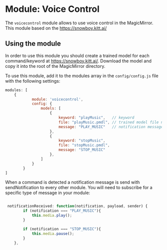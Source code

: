 # Module: Voice Control 
The `voicecontrol` module allows to use voice control in the MagicMirror.
This module based on the https://snowboy.kitt.ai/

## Using the module

In order to use this module you should create a trained model for each command/keyword at https://snowboy.kitt.ai/. 
Download the model and copy it into the root of the MagicMirror directory.


To use this module, add it to the modules array in the `config/config.js` file with the following settings:
````javascript
modules: [
	{
			module: 'voicecontrol',
			config: {
				models: [
					{
						keyword: "playMusic",   // keyword 
						file: "playMusic.pmdl", // trained model file name
						message: "PLAY_MUSIC"   // notification message that's broadcast in the MagicMirror app
					},
					{
						keyword: "stopMusic",
						file: "stopMusic.pmdl",
						message: "STOP_MUSIC"
					},
				]
			}
		}
]
````

When a command is detected a notification message is send with sendNotification to every other module. You will need to subscribe for a specific type of message in your module:

````javascript

 notificationReceived: function(notification, payload, sender) {
		if (notification === "PLAY_MUSIC"){
			this.media.play();
		}

        if (notification === "STOP_MUSIC"){
			this.media.pause();
		}
	},

````